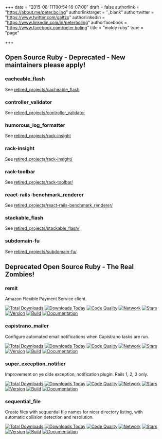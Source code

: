 +++
date = "2015-08-11T00:54:16-07:00"
draft = false
authorlink = "https://about.me/peter.boling"
authorlinktarget = "_blank"
authortwitter = "https://www.twitter.com/galtzo"
authorlinkedin = "https://www.linkedin.com/in/peterboling"
authorfacebook = "https://www.facebook.com/peter.boling"
title = "moldy ruby"
type = "page"

+++

## Open Source Ruby - Deprecated - New maintainers please apply!

### cacheable_flash

See [retired_projects/cacheable_flash](http://www.railsbling.com/retired_projects/cacheable_flash/)

### controller_validator

See [retired_projects/controller_validator](http://www.railsbling.com/retired_projects/controller_validator/)

### humorous_log_formatter

See [retired_projects/rack-insight](http://www.railsbling.com/retired_projects/rack-insight/)

### rack-insight

See [retired_projects/rack-insight/](http://www.railsbling.com/retired_projects/rack-insight/)

### rack-toolbar

See [retired_projects/rack-toolbar/](http://www.railsbling.com/retired_projects/rack-toolbar/)

### react-rails-benchmark_renderer

See [retired_projects/react-rails-benchmark_renderer/](http://www.railsbling.com/retired_projects/react-rails-benchmark_renderer/)

### stackable_flash

See [retired_projects/stackable_flash/](http://www.railsbling.com/retired_projects/stackable_flash/)

### subdomain-fu

See [retired_projects/subdomain-fu/](http://www.railsbling.com/retired_projects/subdomain-fu/)

## Deprecated Open Source Ruby - The Real Zombies!

### remit

Amazon Flexible Payment Service client.

[![Total Downloads](https://img.shields.io/gem/rt/remit.svg)](https://github.com/tylerhunt/remit)
[![Downloads Today](https://img.shields.io/gem/rd/remit.svg)](https://github.com/tylerhunt/remit)
[![Code Quality](https://img.shields.io/codeclimate/github/tylerhunt/remit.svg)](https://codeclimate.com/github/tylerhunt/remit)
[![Network](https://img.shields.io/github/forks/tylerhunt/remit.svg?style=social)](https://github.com/tylerhunt/remit/network)
[![Stars](https://img.shields.io/github/stars/tylerhunt/remit.svg?style=social)](https://github.com/tylerhunt/remit/stargazers)
[![Version](https://img.shields.io/gem/v/remit.svg)](https://rubygems.org/gems/remit)
[![Build](https://img.shields.io/travis/tylerhunt/remit.svg)](https://travis-ci.org/tylerhunt/remit)
[![Documentation](http://inch-ci.org/github/tylerhunt/remit.svg)](http://inch-ci.org/github/tylerhunt/remit)

### capistrano_mailer

Configure automated email notifications when Capistrano tasks are run.

[![Total Downloads](https://img.shields.io/gem/rt/capistrano_mailer.svg)](https://github.com/pboling/capistrano_mailer)
[![Downloads Today](https://img.shields.io/gem/rd/capistrano_mailer.svg)](https://github.com/pboling/capistrano_mailer)
[![Code Quality](https://img.shields.io/codeclimate/github/pboling/capistrano_mailer.svg)](https://codeclimate.com/github/pboling/capistrano_mailer)
[![Network](https://img.shields.io/github/forks/pboling/capistrano_mailer.svg?style=social)](https://github.com/pboling/capistrano_mailer/network)
[![Stars](https://img.shields.io/github/stars/pboling/capistrano_mailer.svg?style=social)](https://github.com/pboling/capistrano_mailer/stargazers)
[![Version](https://img.shields.io/gem/v/capistrano_mailer.svg)](https://rubygems.org/gems/capistrano_mailer)
[![Build](https://img.shields.io/travis/pboling/capistrano_mailer.svg)](https://travis-ci.org/pboling/capistrano_mailer)
[![Documentation](http://inch-ci.org/github/pboling/capistrano_mailer.svg)](http://inch-ci.org/github/pboling/capistrano_mailer)

### super_exception_notifier

Improvement on ye olde exception_notification plugin.  Rails 1, 2, 3 only.

[![Total Downloads](https://img.shields.io/gem/rt/super_exception_notifier.svg)](https://github.com/pboling/exception_notification)
[![Downloads Today](https://img.shields.io/gem/rd/super_exception_notifier.svg)](https://github.com/pboling/exception_notification)
[![Code Quality](https://img.shields.io/codeclimate/github/pboling/exception_notification.svg)](https://codeclimate.com/github/pboling/exception_notification)
[![Network](https://img.shields.io/github/forks/pboling/exception_notification.svg?style=social)](https://github.com/pboling/exception_notification/network)
[![Stars](https://img.shields.io/github/stars/pboling/exception_notification.svg?style=social)](https://github.com/pboling/exception_notification/stargazers)
[![Version](https://img.shields.io/gem/v/super_exception_notifier.svg)](https://rubygems.org/gems/super_exception_notifier)
[![Build](https://img.shields.io/travis/pboling/exception_notification.svg)](https://travis-ci.org/pboling/exception_notification)
[![Documentation](http://inch-ci.org/github/pboling/exception_notification.svg)](http://inch-ci.org/github/pboling/exception_notification)

### sequential_file

Create files with sequential file names for nicer directory listing, with automatic collision detection and resolution.

[![Total Downloads](https://img.shields.io/gem/rt/status_tag.svg)](https://github.com/pboling/status_tag)
[![Downloads Today](https://img.shields.io/gem/rd/status_tag.svg)](https://github.com/pboling/status_tag)
[![Code Quality](https://img.shields.io/codeclimate/github/pboling/status_tag.svg)](https://codeclimate.com/github/pboling/status_tag)
[![Network](https://img.shields.io/github/forks/pboling/status_tag.svg?style=social)](https://github.com/pboling/status_tag/network)
[![Stars](https://img.shields.io/github/stars/pboling/status_tag.svg?style=social)](https://github.com/pboling/status_tag/stargazers)
[![Version](https://img.shields.io/gem/v/status_tag.svg)](https://rubygems.org/gems/status_tag)
[![Build](https://img.shields.io/travis/pboling/status_tag.svg)](https://travis-ci.org/pboling/status_tag)
[![Documentation](http://inch-ci.org/github/pboling/status_tag.svg)](http://inch-ci.org/github/pboling/status_tag)
